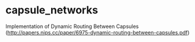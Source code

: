 # capsule_networks
Implementation of Dynamic Routing Between Capsules (http://papers.nips.cc/paper/6975-dynamic-routing-between-capsules.pdf)

